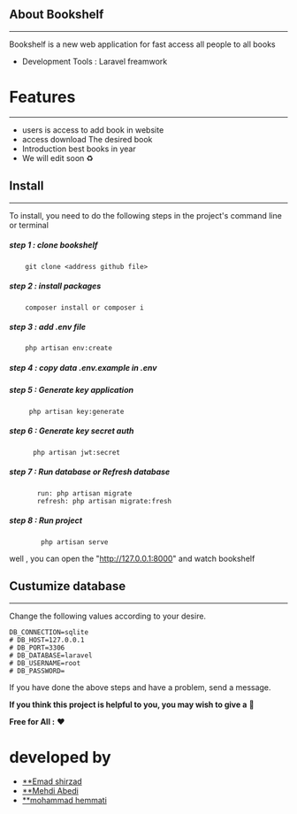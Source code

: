 ## About Bookshelf
__________________________________________________________________________
Bookshelf is a new web application for fast access all people to all books 

- Development Tools : Laravel freamwork

# Features
__________________________________________________
- users is access to add book in website
- access download The desired book
- Introduction best books in year
- We will edit soon ♻️
## Install
__________________________________________________________________________
To install, you need to do the following steps in the project's command line or terminal


##### step 1 : clone bookshelf

```
	git clone <address github file>
```


##### step 2 : install packages

```
	composer install or composer i
```


##### step 3 : add .env file

```
	php artisan env:create
```


##### step 4 : copy data .env.example in .env 


##### step 5 : Generate key application

```
	 php artisan key:generate
```


##### step 6 : Generate key secret auth

```
	  php artisan jwt:secret
```


##### step 7 : Run database or Refresh database

```
	   run: php artisan migrate 
	   refresh: php artisan migrate:fresh
```


##### step 8 : Run project

```
	    php artisan serve
```

well , you can open the "http://127.0.0.1:8000" and watch bookshelf
## Custumize database
__________________________________________________________________________
Change the following values according to your desire.
```
DB_CONNECTION=sqlite
# DB_HOST=127.0.0.1
# DB_PORT=3306
# DB_DATABASE=laravel
# DB_USERNAME=root
# DB_PASSWORD=
```


If you have done the above steps and have a problem, send a message.

**If you think this project is helpful to you, you may wish to give a** 🌟

**Free for All :** ❤️

# developed by

- [**Emad shirzad](https://github.com/Emadshirzad)
- [**Mehdi Abedi](https://github.com/mehdiabedimehr)
- [**mohammad hemmati](https://github.com/mk990)